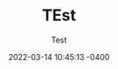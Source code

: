 ---
layout: post
title: "TEst"
subtitle: "Test"
date: 2022-03-14 10:45:13 -0400
background: '/img/posts/06.jpg'
---